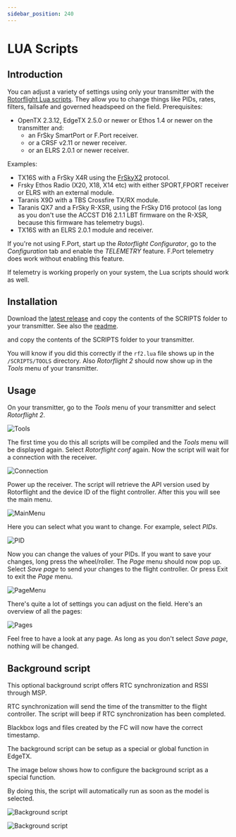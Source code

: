 ```yaml
---
sidebar_position: 240
---
```


# LUA Scripts

## Introduction

You can adjust a variety of settings using only your transmitter with the [Rotorflight Lua scripts](https://github.com/rotorflight/rotorflight-lua-scripts). They allow you to change things like PIDs, rates, filters, failsafe and governed headspeed on the field. Prerequisites:

* OpenTX 2.3.12, EdgeTX 2.5.0 or newer or Ethos 1.4 or newer on the transmitter and:
  * an FrSky SmartPort or F.Port receiver.
  * or a CRSF v2.11 or newer receiver.
  * or an ELRS 2.0.1 or newer receiver.

Examples:

* TX16S with a FrSky X4R using the [FrSkyX2](https://github.com/pascallanger/DIY-Multiprotocol-TX-Module/blob/master/Protocols_Details.md#frskyx2---64) protocol.
* Frsky Ethos Radio (X20, X18, X14 etc) with either SPORT,FPORT receiver or ELRS with an external module.
* Taranis X9D with a TBS Crossfire TX/RX module.
* Taranis QX7 and a FrSky R-XSR, using the FrSky D16 protocol (as long as you don't use the ACCST D16 2.1.1 LBT firmware on the R-XSR, because this firmware has telemetry bugs).
* TX16S with an ELRS 2.0.1 module and receiver.

If you're not using F.Port, start up the _Rotorflight Configurator_, go to the _Configuration_ tab and enable the _TELEMETRY_ feature. F.Port telemetry does work without enabling this feature.

If telemetry is working properly on your system, the Lua scripts should work as well.

## Installation

Download the [latest release](https://github.com/rotorflight/rotorflight-lua-scripts/releases) and copy the contents of the SCRIPTS folder to your transmitter. See also the [readme](https://github.com/rotorflight/rotorflight-lua-scripts#installing).

and copy the contents of the SCRIPTS folder to your transmitter.

You will know if you did this correctly if the `rf2.lua` file shows up in the `/SCRIPTS/TOOLS` directory. Also *Rotorflight 2* should now show up in the *Tools* menu of your transmitter.

## Usage

On your transmitter, go to the _Tools_ menu of your transmitter and select _Rotorflight 2_.

![Tools](./img/lua-tools.png)

The first time you do this all scripts will be compiled and the _Tools_ menu will be displayed again. Select _Rotorflight conf_ again. Now the script will wait for a connection with the receiver.

![Connection](./img/lua-connection.png)

Power up the receiver. The script will retrieve the API version used by Rotorflight and the device ID of the flight controller. After this you will see the main menu.

![MainMenu](./img/lua-main.png)

Here you can select what you want to change. For example, select _PIDs_.

![PID](./img/lua-profile-pid.png)

Now you can change the values of your PIDs. If you want to save your changes, long press the wheel/roller. The _Page_ menu should now pop up. Select _Save page_ to send your changes to the flight controller. Or press Exit to exit the _Page_ menu.

![PageMenu](./img/lua-save.png)

There's quite a lot of settings you can adjust on the field. Here's an overview of all the pages:

![Pages](./img/lua-pages.png)

Feel free to have a look at any page. As long as you don't select _Save page_, nothing will be changed.

## Background script

This optional background script offers RTC synchronization and RSSI through MSP.

RTC synchronization will send the time of the transmitter to the flight controller. The script will beep if RTC synchronization has been completed.

Blackbox logs and files created by the FC will now have the correct timestamp.

The background script can be setup as a special or global function in EdgeTX. 

The image below shows how to configure the background script as a special function.

By doing this, the script will automatically run as soon as the model is selected.

![Background script](./img/lua-bg-script-setup-1.png)

![Background script](./img/lua-bg-script-setup-2.png)
